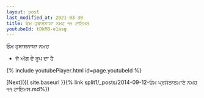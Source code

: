 ```yaml
---
layout: post
last_modified_at: 2021-03-30
title: ਓਮ ਹੁਥਾਸਨਾਯਾ ਨਮਹ ੧੧ ਟਾਇਮਸ
youtubeId: tDkM8-e1asg
---
```

 
 
 ਓਮ ਹੁਥਾਸਨਾਯਾ ਨਮਹ  
 
 -  ਜੋ ਅੱਗ ਦੇ ਰੂਪ ਦਾ ਹੈ 
 
  
 
  
 
 
 
 
 
 


{% include youtubePlayer.html id=page.youtubeId %}
 
[Next]({{ site.baseurl }}{% link  split1/_posts/2014-09-12-ਓਮ ਪ੍ਰਸੰਠਾਠਮਾਣੇ ਨਮਹ ੧੧ ਟਾਇਮਸ.md%})
 

